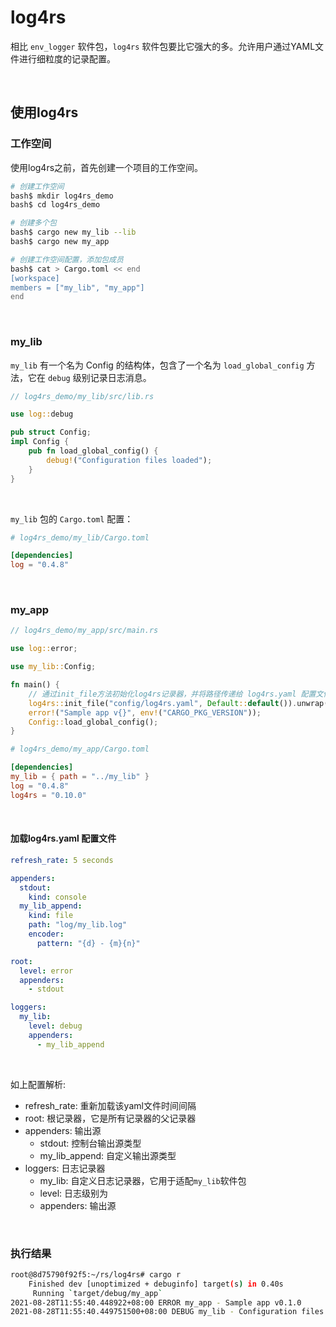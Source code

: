 # log4rs

相比 `env_logger` 软件包，`log4rs` 软件包要比它强大的多。允许用户通过YAML文件进行细粒度的记录配置。

&nbsp;

## 使用log4rs

### 工作空间

使用log4rs之前，首先创建一个项目的工作空间。

```bash
# 创建工作空间
bash$ mkdir log4rs_demo
bash$ cd log4rs_demo

# 创建多个包
bash$ cargo new my_lib --lib
bash$ cargo new my_app

# 创建工作空间配置，添加包成员
bash$ cat > Cargo.toml << end
[workspace]
members = ["my_lib", "my_app"]
end
```

&nbsp;

### my_lib

`my_lib` 有一个名为 Config 的结构体，包含了一个名为 `load_global_config` 方法，它在 `debug` 级别记录日志消息。

```rust
// log4rs_demo/my_lib/src/lib.rs

use log::debug

pub struct Config;
impl Config {
    pub fn load_global_config() {
        debug!("Configuration files loaded");
    }
}
```

&nbsp;

`my_lib` 包的 `Cargo.toml` 配置：

```toml
# log4rs_demo/my_lib/Cargo.toml

[dependencies]
log = "0.4.8"
```

&nbsp;

### my_app

```rust
// log4rs_demo/my_app/src/main.rs

use log::error;

use my_lib::Config;

fn main() {
    // 通过init_file方法初始化log4rs记录器，并将路径传递给 log4rs.yaml 配置文件
    log4rs::init_file("config/log4rs.yaml", Default::default()).unwrap();
    error!("Sample app v{}", env!("CARGO_PKG_VERSION"));
    Config::load_global_config();
}
```

```toml
# log4rs_demo/my_app/Cargo.toml

[dependencies]
my_lib = { path = "../my_lib" }
log = "0.4.8"
log4rs = "0.10.0"
```

&nbsp;

#### 加载log4rs.yaml 配置文件

```yaml
refresh_rate: 5 seconds

appenders:
  stdout:
    kind: console
  my_lib_append:
    kind: file
    path: "log/my_lib.log"
    encoder:
      pattern: "{d} - {m}{n}"

root:
  level: error
  appenders:
    - stdout

loggers:
  my_lib:
    level: debug
    appenders:
      - my_lib_append
```

&nbsp;

如上配置解析:

* refresh_rate: 重新加载该yaml文件时间间隔
* root: 根记录器，它是所有记录器的父记录器
* appenders: 输出源
    * stdout: 控制台输出源类型
    * my_lib_append: 自定义输出源类型
* loggers: 日志记录器
    * my_lib: 自定义日志记录器，它用于适配`my_lib`软件包
    * level: 日志级别为
    * appenders: 输出源

&nbsp;

### 执行结果

```bash
root@8d75790f92f5:~/rs/log4rs# cargo r
    Finished dev [unoptimized + debuginfo] target(s) in 0.40s
     Running `target/debug/my_app`
2021-08-28T11:55:40.448922+08:00 ERROR my_app - Sample app v0.1.0
2021-08-28T11:55:40.449751500+08:00 DEBUG my_lib - Configuration files loaded
```
